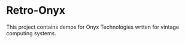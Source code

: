# Retro-Onyx
This project contains demos for Onyx Technologies wrtten for vintage computing systems.

